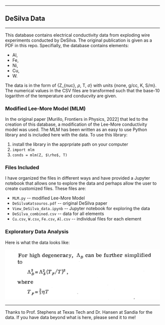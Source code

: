 
____
## DeSilva Data
____

This database contains electrical conductivity data from exploding wire experiments conducted by DeSilva. The original publication is given as a PDF in this repo. Specifially, the database contains elements:
* Al,
* Fe,
* Ni,
* Cu,
* W.

The data is in the form of {Z_{nuc}, $\rho$, T, $\sigma$} with units {none, g/cc, K, S/m}. The numerical values in the CSV files are transformed such that the base-10 logarithm of the temperature and conducvity are given. 


### Modified Lee-More Model (MLM)

In the original paper [Murillo, Frontiers in Physics, 2022] that led to the creation of this database, a modification of the Lee-More conductivity model was used. The MLM has been written as an easy to use Python library and is included here with the data. To use this library:
1. install the library in the apprpriate path on your computer
2. `import mlm`
3. `conds = mlm(Z, $\rho$, T)`


### Files Included 

I have organized the files in different ways and have provided a Jupyter notebook that allows one to explore the data and perhaps allow the user to create customized files. These files are:
* `MLM.py` -- modified Lee-More Model
* `DeSilvaKatsouros.pdf` -- original DeSilva paper
* `View_DeSilva_data.ipynb` -- Jupyter notebook for exploring the data
* `DeSilva_combined.csv` -- data for all elements
* `Cu.csv`, `W.csv`, `Fe.csv`, `Al.csv` -- individual files for each element


### Exploratory Data Analysis

Here is what the data looks like:

![](image.png)


____
Thanks to Prof. Stephens at Texas Tech and Dr. Hansen at Sandia for the data. If you have data beyond what is here, please send it to me! 



